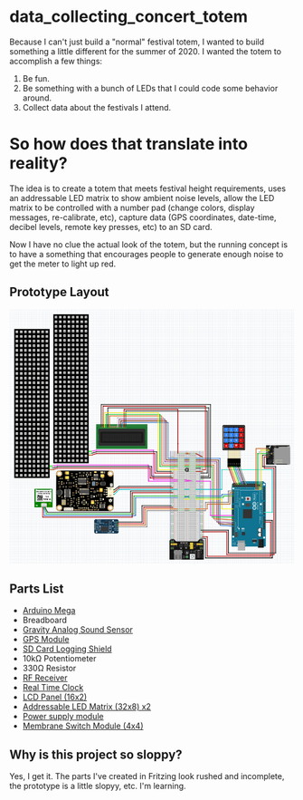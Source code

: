 # data_collecting_concert_totem

Because I can't just build a "normal" festival totem, I wanted to build something a little different for the summer of 2020.  I wanted the totem to accomplish a few things:

 1. Be fun.
 2. Be something with a bunch of LEDs that I could code some behavior around.
 3. Collect data about the festivals I attend.

# So how does that translate into reality?

The idea is to create a totem that meets festival height requirements, uses an addressable LED matrix to show ambient noise levels, allow the LED matrix to be controlled with a number pad (change colors, display messages, re-calibrate, etc), capture data (GPS coordinates, date-time, decibel levels, remote key presses, etc) to an SD card.

Now I have no clue the actual look of the totem, but the running concept is to have a something that encourages people to generate enough noise to get the meter to light up red.

## Prototype Layout
![Image of prototype](/images/diagram.PNG)

## Parts List

 - [Arduino Mega](https://www.elegoo.com/product/elegoo-mega-2560-r3-board-blue-atmega2560-atmega16u2-usb-cable/)
 - Breadboard
 - [Gravity Analog Sound Sensor](https://wiki.dfrobot.com/Gravity__Analog_Sound_Level_Meter_SKU_SEN0232)
 - [GPS Module](https://www.dfrobot.com/product-1302.html)
 - [SD Card Logging Shield](https://www.velleman.eu/products/view/?id=435522)
 - 10kΩ Potentiometer
 - 330Ω Resistor
 - [RF Receiver](https://arduinomodules.info/ky-022-infrared-receiver-module/)
 - [Real Time Clock](https://create.arduino.cc/projecthub/MisterBotBreak/how-to-use-a-real-time-clock-module-ds3231-bc90fe)
 - [LCD Panel (16x2)](http://wiki.sunfounder.cc/index.php?title=LCD1602_Module)
 - [Addressable LED Matrix (32x8) x2](https://www.btf-lighting.com/products/ws2812b-panel-screen-8-8-16-16-8-32-pixel-256-pixels-digital-flexible-led-programmed-individually-addressable-full-color-dc5v?variant=20203594612836)
 - [Power supply module](https://tinkersphere.com/power/379-breadboard-power-supply-module-33v-5v-arduino-raspberry-pi-compatible.html)
 - [Membrane Switch Module (4x4)](https://tinkersphere.com/buttons-switches/762-adhesive-keypad-membrane-matrix-3x4.html)

## Why is this project so sloppy?
Yes, I get it.  The parts I've created in Fritzing look rushed and incomplete, the prototype is a little slopyy, etc.  I'm learning.
